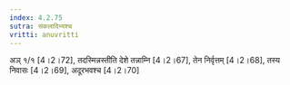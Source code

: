 ```yaml
---
index: 4.2.75
sutra: संकलादिभ्यश्च
vritti: anuvritti
---
```


अञ्  १/१ [4।2।72], तदस्मिन्नस्तीति देशे तन्नाम्नि [4।2।67], तेन निर्वृत्तम् [4।2।68], तस्य निवासः [4।2।69], अदूरभवश्च [4।2।70]